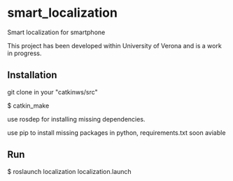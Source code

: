 # smart_localization
Smart localization for smartphone

This project has been developed within University of Verona and is a work in progress.

## Installation

git clone in your "catkinws/src"

$ catkin_make 

use rosdep for installing missing dependencies.

use pip to install missing packages in python, requirements.txt soon aviable

## Run

$ roslaunch localization localization.launch 

